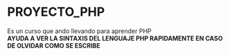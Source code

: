 # PROYECTO_PHP
Es un curso que ando llevando para aprender PHP <br/>
**AYUDA A VER LA SINTAXIS DEL LENGUAJE PHP RAPIDAMENTE EN CASO DE OLVIDAR COMO SE ESCRIBE**

